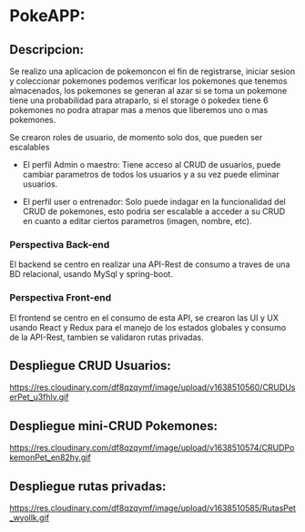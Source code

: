 # PokeAPP:

## Descripcion:

Se realizo una aplicacion de pokemoncon el fin de registrarse, iniciar sesion y coleccionar pokemones
podemos verificar los pokemones que tenemos almacenados, los pokemones se generan al azar si se toma
un pokemone tiene una probabilidad para atraparlo, si el storage o pokedex tiene 6 pokemones no podra
atrapar mas a menos que liberemos uno o mas pokemones.

Se crearon roles de usuario, de momento solo dos, que pueden ser escalables

- El perfil Admin o maestro:
  Tiene acceso al CRUD de usuarios, puede cambiar parametros de todos los usuarios y a su vez puede
  eliminar usuarios.
  
- El perfil user o entrenador:
  Solo puede indagar en la funcionalidad del CRUD de pokemones, esto podria ser escalable a acceder
  a su CRUD en cuanto a editar ciertos parametros (imagen, nombre, etc).


### Perspectiva Back-end

El backend se centro en realizar una API-Rest de consumo a traves de una BD relacional, usando MySql
y spring-boot.

### Perspectiva Front-end

El frontend se centro en el consumo de esta API, se crearon las UI y UX usando React y Redux para el
manejo de los estados globales y consumo de la API-Rest, tambien se validaron rutas privadas.

## Despliegue CRUD Usuarios:

https://res.cloudinary.com/df8qzqymf/image/upload/v1638510560/CRUDUserPet_u3fhlv.gif

## Despliegue mini-CRUD Pokemones:

https://res.cloudinary.com/df8qzqymf/image/upload/v1638510574/CRUDPokemonPet_en82hy.gif

## Despliegue rutas privadas:

https://res.cloudinary.com/df8qzqymf/image/upload/v1638510585/RutasPet_wyollk.gif
